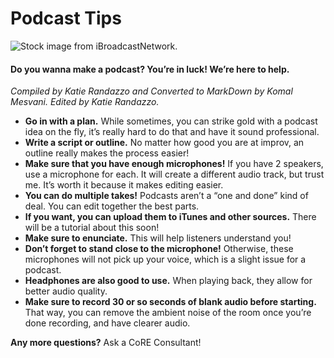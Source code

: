 # Podcast Tips
![Stock image from iBroadcastNetwork.](http://www.ibroadcastnetwork.org/images/sized/7842726d6ad787122f5562c2f974242c39ca7fe2.png)
#### Do you wanna make a podcast? You’re in luck! We’re here to help. 
*Compiled by Katie Randazzo and Converted to MarkDown by Komal Mesvani. Edited by Katie Randazzo.*

- **Go in with a plan.** While sometimes, you can strike gold with a podcast idea on the fly, it’s really hard to do that and have it sound professional.
- **Write a script or outline.** No matter how good you are at improv, an outline really makes the process easier!
- **Make sure that you have enough microphones!** If you have 2 speakers, use a microphone for each. It will create a different audio track, but trust me. It’s worth it because it makes editing easier.
- **You can do multiple takes!** Podcasts aren’t a “one and done” kind of deal. You can edit together the best parts.
- **If you want, you can upload them to iTunes and other sources.** There will be a tutorial about this soon!
- **Make sure to enunciate.** This will help listeners understand you!
- **Don’t forget to stand close to the microphone!** Otherwise, these microphones will not pick up your voice, which is a slight issue for a podcast.
- **Headphones are also good to use.** When playing back, they allow for better audio quality.
- **Make sure to record 30 or so seconds of blank audio before starting.** That way, you can remove the ambient noise of the room once you’re done recording, and have clearer audio.
	
**Any more questions?** Ask a CoRE Consultant!
